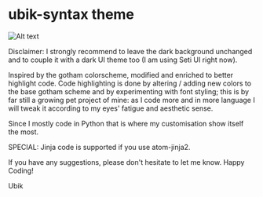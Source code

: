 # ubik-syntax theme

![Alt text](/../screenshots/screenshot.jpeg?raw=true "Optional Title")

Disclaimer:
I strongly recommend to leave the dark background unchanged and to couple it with a
dark UI theme too (I am using Seti UI right now).

Inspired by the gotham colorscheme, modified and enriched to better highlight code.
Code highlighting is done by altering / adding new colors to the base gotham scheme
and by experimenting with font styling; this is by far still a growing pet project
of mine: as I code more and in more language I will tweak it according to my eyes'
fatigue and aesthetic sense.

Since I mostly code in Python  that is where my customisation show itself the most.

SPECIAL:
  Jinja code is supported if you use atom-jinja2.

If you have any suggestions, please don't hesitate to let me know.
Happy Coding!

Ubik
